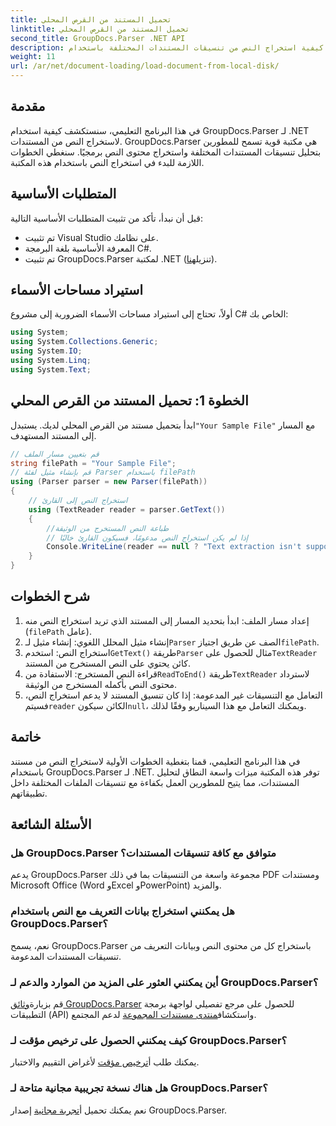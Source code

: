 ```yaml
---
title: تحميل المستند من القرص المحلي
linktitle: تحميل المستند من القرص المحلي
second_title: GroupDocs.Parser .NET API
description: تعرف على كيفية استخراج النص من تنسيقات المستندات المختلفة باستخدام GroupDocs.Parser لـ .NET. استخراج النص بسهولة وفعالية باستخدام لغة C#.
weight: 11
url: /ar/net/document-loading/load-document-from-local-disk/
---
```

## مقدمة
في هذا البرنامج التعليمي، سنستكشف كيفية استخدام GroupDocs.Parser لـ .NET لاستخراج النص من المستندات. GroupDocs.Parser هي مكتبة قوية تسمح للمطورين بتحليل تنسيقات المستندات المختلفة واستخراج محتوى النص برمجيًا. سنغطي الخطوات اللازمة للبدء في استخراج النص باستخدام هذه المكتبة.
## المتطلبات الأساسية
قبل أن نبدأ، تأكد من تثبيت المتطلبات الأساسية التالية:
- تم تثبيت Visual Studio على نظامك.
- المعرفة الأساسية بلغة البرمجة C#.
-  تم تثبيت GroupDocs.Parser لمكتبة .NET (تنزيل[هنا](https://releases.groupdocs.com/parser/net/)).

## استيراد مساحات الأسماء
أولاً، تحتاج إلى استيراد مساحات الأسماء الضرورية إلى مشروع C# الخاص بك:
```csharp
using System;
using System.Collections.Generic;
using System.IO;
using System.Linq;
using System.Text;
```
## الخطوة 1: تحميل المستند من القرص المحلي
 ابدأ بتحميل مستند من القرص المحلي لديك. يستبدل`"Your Sample File"` مع المسار إلى المستند المستهدف.
```csharp
// قم بتعيين مسار الملف
string filePath = "Your Sample File";
// قم بإنشاء مثيل لفئة Parser باستخدام filePath
using (Parser parser = new Parser(filePath))
{
    // استخراج النص إلى القارئ
    using (TextReader reader = parser.GetText())
    {
        //طباعة النص المستخرج من الوثيقة
        // إذا لم يكن استخراج النص مدعومًا، فسيكون القارئ خاليًا
        Console.WriteLine(reader == null ? "Text extraction isn't supported" : reader.ReadToEnd());
    }
}
```
## شرح الخطوات
1. إعداد مسار الملف: ابدأ بتحديد المسار إلى المستند الذي تريد استخراج النص منه (`filePath` عامل).
2.  إنشاء مثيل المحلل اللغوي: إنشاء مثيل لـ`Parser` الصف عن طريق اجتياز`filePath`.
3.  استخراج النص: استخدم`GetText()` طريقة`Parser` مثال للحصول على`TextReader` كائن يحتوي على النص المستخرج من المستند.
4.  قراءة النص المستخرج: الاستفادة من`ReadToEnd()` طريقة`TextReader` لاسترداد محتوى النص بأكمله المستخرج من الوثيقة.
5.  التعامل مع التنسيقات غير المدعومة: إذا كان تنسيق المستند لا يدعم استخراج النص، فسيتم`reader` الكائن سيكون`null`، ويمكنك التعامل مع هذا السيناريو وفقًا لذلك.

## خاتمة
في هذا البرنامج التعليمي، قمنا بتغطية الخطوات الأولية لاستخراج النص من مستند باستخدام GroupDocs.Parser لـ .NET. توفر هذه المكتبة ميزات واسعة النطاق لتحليل المستندات، مما يتيح للمطورين العمل بكفاءة مع تنسيقات الملفات المختلفة داخل تطبيقاتهم.

## الأسئلة الشائعة
### هل GroupDocs.Parser متوافق مع كافة تنسيقات المستندات؟
يدعم GroupDocs.Parser مجموعة واسعة من التنسيقات بما في ذلك PDF ومستندات Microsoft Office (Word وExcel وPowerPoint) والمزيد.
### هل يمكنني استخراج بيانات التعريف مع النص باستخدام GroupDocs.Parser؟
نعم، يسمح GroupDocs.Parser باستخراج كل من محتوى النص وبيانات التعريف من تنسيقات المستندات المدعومة.
### أين يمكنني العثور على المزيد من الموارد والدعم لـ GroupDocs.Parser؟
 قم بزيارة[وثائق GroupDocs.Parser](https://tutorials.groupdocs.com/parser/net/) للحصول على مرجع تفصيلي لواجهة برمجة التطبيقات (API) واستكشاف[منتدى مستندات المجموعة](https://forum.groupdocs.com/c/parser/17) لدعم المجتمع.
### كيف يمكنني الحصول على ترخيص مؤقت لـ GroupDocs.Parser؟
 يمكنك طلب أ[ترخيص مؤقت](https://purchase.groupdocs.com/temporary-license/) لأغراض التقييم والاختبار.
### هل هناك نسخة تجريبية مجانية متاحة لـ GroupDocs.Parser؟
 نعم يمكنك تحميل أ[تجربة مجانية](https://releases.groupdocs.com/) إصدار GroupDocs.Parser.